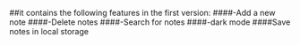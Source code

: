 ##it contains the following features in the first version:
####-Add a new note
####-Delete notes
####-Search for notes
####-dark mode
####Save notes in local storage
